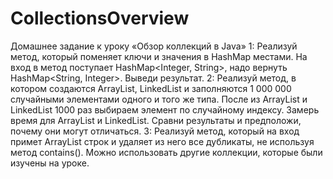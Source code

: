 # CollectionsOverview
Домашнее задание к уроку «Обзор коллекций в Java»
1: Реализуй метод, который поменяет ключи и значения в HashMap местами. На вход в метод поступает HashMap<Integer, String>, надо вернуть HashMap<String, Integer>. Выведи результат.
2: Реализуй метод, в котором создаются ArrayList, LinkedList и заполняются 1 000 000 случайными элементами одного и того же типа. После из ArrayList и LinkedList 1000 раз выбираем элемент по случайному индексу. Замерь время для ArrayList и LinkedList. Сравни результаты и предположи, почему они могут отличаться.
3: Реализуй метод, который на вход примет ArrayList строк и удаляет из него все дубликаты, не используя метод contains(). Можно использовать другие коллекции, которые были изучены на уроке.
